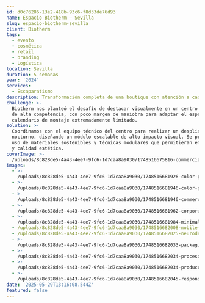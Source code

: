 ```yaml
---
id: d0c76286-13e2-418b-93c6-f8d33de76d93
name: Espacio Biotherm – Sevilla
slug: espacio-biotherm-sevilla
client: Biotherm
tags:
  - evento
  - cosmética
  - retail
  - branding
  - Logística
location: Sevilla
duration: 5 semanas
year: '2024'
services:
  - Escaparatismo
description: Transformación completa de una boutique con atención a cada detalle.
challenge: >-
  Biotherm nos planteó el desafío de destacar visualmente en un centro comercial
  de alta competencia, con poco margen de maniobra para adaptar el espacio y un
  calendario de montaje extremadamente limitado.
solution: >-
  Coordinamos con el equipo técnico del centro para realizar un despliegue
  nocturno, diseñando un módulo escalable de alto impacto visual. Se priorizó el
  uso de materiales sostenibles y técnicas modulares que permitieran eficiencia
  y calidad estética.
coverImage: >-
  /uploads/8c828de5-4a43-4ee7-9fc6-1d7caa8a9030/1748516675816-commercial-photography.jpg
images:
  - >-
    /uploads/8c828de5-4a43-4ee7-9fc6-1d7caa8a9030/1748516681926-color-psychology.jpg
  - >-
    /uploads/8c828de5-4a43-4ee7-9fc6-1d7caa8a9030/1748516681946-color-psychology.png
  - >-
    /uploads/8c828de5-4a43-4ee7-9fc6-1d7caa8a9030/1748516681946-commercial-photography.jpg
  - >-
    /uploads/8c828de5-4a43-4ee7-9fc6-1d7caa8a9030/1748516681962-corporate-branding.jpg
  - >-
    /uploads/8c828de5-4a43-4ee7-9fc6-1d7caa8a9030/1748516681984-minimalist-spaces.jpg
  - /uploads/8c828de5-4a43-4ee7-9fc6-1d7caa8a9030/1748516682008-mobile-ux.jpg
  - /uploads/8c828de5-4a43-4ee7-9fc6-1d7caa8a9030/1748516682025-neurodesign.jpg
  - >-
    /uploads/8c828de5-4a43-4ee7-9fc6-1d7caa8a9030/1748516682033-packaging-trends.jpg
  - >-
    /uploads/8c828de5-4a43-4ee7-9fc6-1d7caa8a9030/1748516682034-procesos-oficina.jpg
  - >-
    /uploads/8c828de5-4a43-4ee7-9fc6-1d7caa8a9030/1748516682034-produccion-digital-4.jpg
  - >-
    /uploads/8c828de5-4a43-4ee7-9fc6-1d7caa8a9030/1748516682045-responsive-design.jpg
date: '2025-05-29T13:16:08.544Z'
featured: false
---
```


